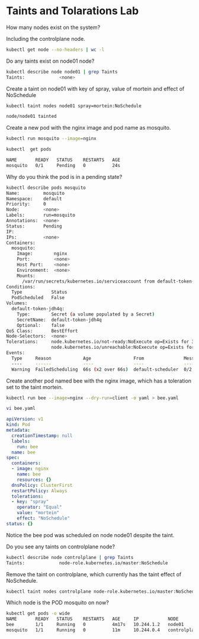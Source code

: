 # Taints and Tolarations Lab

How many nodes exist on the system?

Including the controlplane node.
```bash
kubectl get node --no-headers | wc -l
```
Do any taints exist on node01 node?
```bash
kubectl describe node node01 | grep Taints
Taints:             <none>
```

Create a taint on node01 with key of spray, value of mortein and effect of NoSchedule

```bash
kubectl taint nodes node01 spray=mortein:NoSchedule

node/node01 tainted
```
Create a new pod with the nginx image and pod name as mosquito.

```bash
kubectl run mosquito --image=nginx

kubectl  get pods

NAME       READY   STATUS    RESTARTS   AGE
mosquito   0/1     Pending   0          24s
```
Why do you think the pod is in a pending state?

```bash
kubectl describe pods mosquito
Name:         mosquito
Namespace:    default
Priority:     0
Node:         <none>
Labels:       run=mosquito
Annotations:  <none>
Status:       Pending
IP:           
IPs:          <none>
Containers:
  mosquito:
    Image:        nginx
    Port:         <none>
    Host Port:    <none>
    Environment:  <none>
    Mounts:
      /var/run/secrets/kubernetes.io/serviceaccount from default-token-jdh4q (ro)
Conditions:
  Type           Status
  PodScheduled   False 
Volumes:
  default-token-jdh4q:
    Type:        Secret (a volume populated by a Secret)
    SecretName:  default-token-jdh4q
    Optional:    false
QoS Class:       BestEffort
Node-Selectors:  <none>
Tolerations:     node.kubernetes.io/not-ready:NoExecute op=Exists for 300s
                 node.kubernetes.io/unreachable:NoExecute op=Exists for 300s
Events:
  Type     Reason            Age                From               Message
  ----     ------            ----               ----               -------
  Warning  FailedScheduling  66s (x2 over 66s)  default-scheduler  0/2 nodes are available: 1 node(s) had taint {node-role.kubernetes.io/master: }, that the pod didn't tolerate, 1 node(s) had taint {spray: mortein}, that the pod didn't tolerate.
```

Create another pod named bee with the nginx image, which has a toleration set to the taint mortein.

```bash
kubectl run bee --image=nginx --dry-run=client -o yaml > bee.yaml

vi bee.yaml
```
```yaml
apiVersion: v1
kind: Pod
metadata:
  creationTimestamp: null
  labels:
    run: bee
  name: bee
spec:
  containers:
  - image: nginx
    name: bee
    resources: {}
  dnsPolicy: ClusterFirst
  restartPolicy: Always
  tolerations:
  - key: "spray"
    operator: "Equal"
    value: "mortein"
    effect: "NoSchedule"
status: {}
```
Notice the bee pod was scheduled on node node01 despite the taint.


Do you see any taints on controlplane node?

```bash
kubectl describe node controlplane | grep Taints
Taints:             node-role.kubernetes.io/master:NoSchedule
```

Remove the taint on controlplane, which currently has the taint effect of NoSchedule.

```bash
kubectl taint nodes controlplane node-role.kubernetes.io/master:NoSchedule-
```
Which node is the POD mosquito on now?
```bash
kubectl get pods -o wide
NAME       READY   STATUS    RESTARTS   AGE     IP           NODE           NOMINATED NODE   READINESS GATES
bee        1/1     Running   0          4m17s   10.244.1.2   node01         <none>           <none>
mosquito   1/1     Running   0          11m     10.244.0.4   controlplane   <none>           <none>
```
